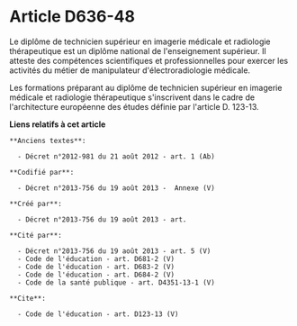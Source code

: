 # Article D636-48

Le diplôme de technicien supérieur en imagerie médicale et radiologie thérapeutique est un diplôme national de l'enseignement
supérieur. Il atteste des compétences scientifiques et professionnelles pour exercer les activités du métier de manipulateur
d'électroradiologie médicale. 

Les formations préparant au diplôme de technicien supérieur en imagerie médicale et radiologie thérapeutique s'inscrivent
dans le cadre de l'architecture européenne des études définie par l'article D. 123-13.

**Liens relatifs à cet article**

	**Anciens textes**:

	  - Décret n°2012-981 du 21 août 2012 - art. 1 (Ab)

	**Codifié par**:

	  - Décret n°2013-756 du 19 août 2013 -  Annexe (V)

	**Créé par**:

	  - Décret n°2013-756 du 19 août 2013 - art.

	**Cité par**:

	  - Décret n°2013-756 du 19 août 2013 - art. 5 (V)
	  - Code de l'éducation - art. D681-2 (V)
	  - Code de l'éducation - art. D683-2 (V)
	  - Code de l'éducation - art. D684-2 (V)
	  - Code de la santé publique - art. D4351-13-1 (V)

	**Cite**:

	  - Code de l'éducation - art. D123-13 (V)

